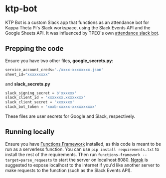 # ktp-bot

KTP Bot is a custom Slack app that functions as an attendance bot for Kappa Theta Pi's Slack workspace, using the Slack Events API and the Google Sheets API. It was influenced by TPEO's own [attendance slack bot](https://github.com/tpeo/attendance-slack-bot).

## Prepping the code

Ensure you have two other files, **google_secrets.py**:

```python
service_account_creds='./xxxx-xxxxxxxx.json'
sheet_id="xxxxxxxxx"
```

and **slack_secrets.py**

```python
slack_signing_secret = b'xxxxxx'
slack_client_id = 'xxxxxxx.xxxxxxxx'
slack_client_secret = 'xxxxxxx'
slack_bot_token = 'xoxb-xxxxx-xxxxxxxxxx'
```

These files are user secrets for Google and Slack, respectively.

## Running locally

Ensure you have [Functions Framework](https://github.com/GoogleCloudPlatform/functions-framework-python) installed, as this code is meant to be run as a serverless function. You can use `pip install requirements.txt` to install the rest of the requirements. Then run `functions-framework --target=parse_requests` to start the server on localhost:8080. [Ngrok](ngrok.io) is suggested to expose localhost to the internet if you'd like another server to make requests to the function (such as the Slack Events API).